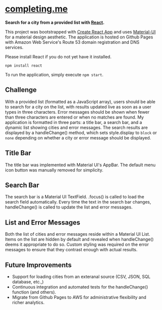 # [completing.me](http://completing.me)

**Search for a city from a provided list with [React](https://facebook.github.io/react/).**

This project was bootstrapped with [Create React
App](https://github.com/facebookincubator/create-react-app) and uses
[Material-UI](https://material-ui.com) for a material design aesthetic. The application is hosted on
Github Pages with Amazon Web Service's Route 53 domain registration and DNS services.

Please install React if you do not yet have it installed.

`npm install react`

To run the application, simply execute `npm start`.

## Challenge

With a provided list (formatted as a JavaScript array), users should be able to search for a city on
the list, with results updated live as soon as a user types in three characters. Error messages should
be shown when fewer than three characters are entered or when no matches are found. My application is
formatted in three parts: a title bar, a search bar, and a dynamic list showing cities and error
messages. The search results are displayed by a handleChange() method, which sets style.display to
`block` or `none` depending on whether a city or error message should be displayed.

## Title Bar

The title bar was implemented with Material UI's AppBar. The default menu icon button was manually removed for simplicity.

## Search Bar

The search bar is a Material UI TextField. .focus() is called to load the search field automatically. Every time the text in the search bar changes, handleChange() is called to update the list and error messages.

## List and Error Messages

Both the list of cities and error messages reside within a Material UI List. Items on the list are hidden by default and revealed when handleChange() deems it appropriate to do so. Custom styling was required on the error messages to ensure that they contrast enough with actual results.

## Future Improvements

* Support for loading cities from an exteranal source (CSV, JSON, SQL database, etc.,)
* Continuous integration and automated tests for the handleChange() function (and others).
* Migrate from Github Pages to AWS for administrative flexibility and richer analytics.
